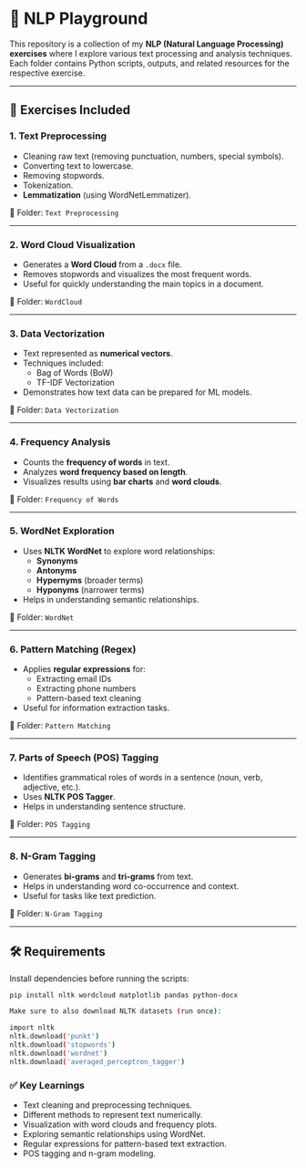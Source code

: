 # 🧠 NLP Playground  

This repository is a collection of my **NLP (Natural Language Processing) exercises** where I explore various text processing and analysis techniques.  
Each folder contains Python scripts, outputs, and related resources for the respective exercise.  

---

## 📌 Exercises Included

### 1. Text Preprocessing  
- Cleaning raw text (removing punctuation, numbers, special symbols).  
- Converting text to lowercase.  
- Removing stopwords.  
- Tokenization.  
- **Lemmatization** (using WordNetLemmatizer).  

📁 Folder: `Text Preprocessing`

---

### 2. Word Cloud Visualization  
- Generates a **Word Cloud** from a `.docx` file.  
- Removes stopwords and visualizes the most frequent words.  
- Useful for quickly understanding the main topics in a document.  

📁 Folder: `WordCloud`

---

### 3. Data Vectorization  
- Text represented as **numerical vectors**.  
- Techniques included:  
  - Bag of Words (BoW)  
  - TF-IDF Vectorization  
- Demonstrates how text data can be prepared for ML models.  

📁 Folder: `Data Vectorization`

---

### 4. Frequency Analysis  
- Counts the **frequency of words** in text.  
- Analyzes **word frequency based on length**.  
- Visualizes results using **bar charts** and **word clouds**.  

📁 Folder: `Frequency of Words`

---

### 5. WordNet Exploration  
- Uses **NLTK WordNet** to explore word relationships:  
  - **Synonyms**  
  - **Antonyms**  
  - **Hypernyms** (broader terms)  
  - **Hyponyms** (narrower terms)  
- Helps in understanding semantic relationships.  

📁 Folder: `WordNet`

---

### 6. Pattern Matching (Regex)  
- Applies **regular expressions** for:  
  - Extracting email IDs  
  - Extracting phone numbers  
  - Pattern-based text cleaning  
- Useful for information extraction tasks.  

📁 Folder: `Pattern Matching`

---

### 7. Parts of Speech (POS) Tagging  
- Identifies grammatical roles of words in a sentence (noun, verb, adjective, etc.).  
- Uses **NLTK POS Tagger**.  
- Helps in understanding sentence structure.  

📁 Folder: `POS Tagging`

---

### 8. N-Gram Tagging  
- Generates **bi-grams** and **tri-grams** from text.  
- Helps in understanding word co-occurrence and context.  
- Useful for tasks like text prediction.  

📁 Folder: `N-Gram Tagging`

---

## 🛠️ Requirements
Install dependencies before running the scripts:
```bash
pip install nltk wordcloud matplotlib pandas python-docx
```
```bash
Make sure to also download NLTK datasets (run once):

import nltk
nltk.download('punkt')
nltk.download('stopwords')
nltk.download('wordnet')
nltk.download('averaged_perceptron_tagger')
```

### ✅ Key Learnings
- Text cleaning and preprocessing techniques.
- Different methods to represent text numerically.
- Visualization with word clouds and frequency plots.
- Exploring semantic relationships using WordNet.
- Regular expressions for pattern-based text extraction.
- POS tagging and n-gram modeling.

